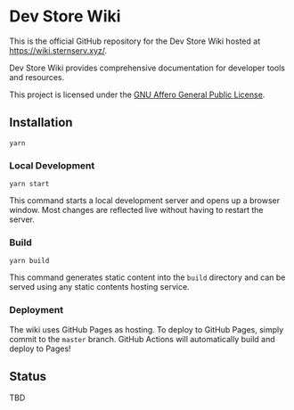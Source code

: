# Dev Store Wiki

This is the official GitHub repository for the Dev Store Wiki hosted at <https://wiki.sternserv.xyz/>.

Dev Store Wiki provides comprehensive documentation for developer tools and resources.

This project is licensed under the [GNU Affero General Public License](LICENSE).

## Installation

```shell
yarn
```

### Local Development

```shell
yarn start
```

This command starts a local development server and opens up a browser window. Most changes are reflected live without having to restart the server.

### Build

```shell
yarn build
```

This command generates static content into the `build` directory and can be served using any static contents hosting service.

### Deployment

The wiki uses GitHub Pages as hosting. To deploy to GitHub Pages, simply commit to the `master` branch. GitHub Actions will automatically build and deploy to Pages!

## Status

TBD
